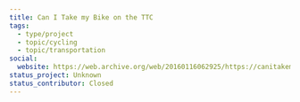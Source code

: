 ```yaml
---
title: Can I Take my Bike on the TTC
tags:
  - type/project
  - topic/cycling
  - topic/transportation
social:
  website: https://web.archive.org/web/20160116062925/https://canitakemybikeonthettc.ca/
status_project: Unknown
status_contributor: Closed
---
```

